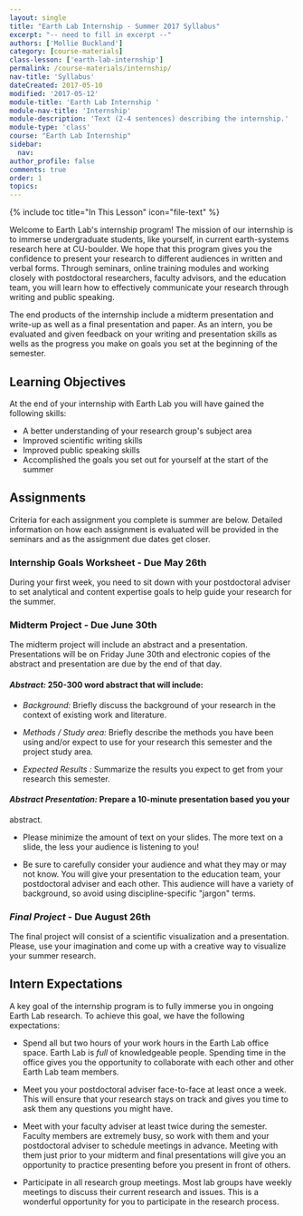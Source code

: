 ```yaml
---
layout: single
title: "Earth Lab Internship - Summer 2017 Syllabus"
excerpt: "-- need to fill in excerpt --"
authors: ['Mollie Buckland']
category: [course-materials]
class-lesson: ['earth-lab-internship']
permalink: /course-materials/internship/
nav-title: 'Syllabus'
dateCreated: 2017-05-10
modified: '2017-05-12'
module-title: 'Earth Lab Internship '
module-nav-title: 'Internship'
module-description: 'Text (2-4 sentences) describing the internship.'
module-type: 'class'
course: "Earth Lab Internship"
sidebar:
  nav:
author_profile: false
comments: true
order: 1
topics:
---
```


{% include toc title="In This Lesson" icon="file-text" %}

Welcome to Earth Lab's internship program! The mission of our
internship is to immerse undergraduate students, like yourself, in current
earth-systems research here at CU-boulder. We hope that this program gives you the
confidence to present your research to different audiences in written and verbal
forms. Through seminars, online training modules and working closely with
postdoctoral researchers, faculty advisors, and the education team, you will learn
how to effectively communicate your research through writing and public speaking.

The end products of the internship include a midterm presentation and write-up
as well as a final presentation and paper.  As an intern, you be evaluated and
given feedback on your writing and presentation skills as wells as the progress
you make on goals you set at the beginning of the semester.

<div class='notice--success' markdown="1">

## <i class="fa fa-graduation-cap" aria-hidden="true"></i> Learning Objectives
At the end of your internship with Earth Lab you will have gained the following
skills:

  * A better understanding of your research group's subject area
  * Improved scientific writing skills
  * Improved public speaking skills
  * Accomplished the goals you set out for yourself at the start of the summer

</div>

## Assignments
Criteria for each assignment you complete is summer are below. Detailed
information on how each assignment is evaluated will be provided in the seminars
and as the assignment due dates get closer.

### Internship Goals Worksheet - **Due May 26th**
During your first week, you need to sit down with your postdoctoral adviser to
set analytical and content expertise goals to help guide your research for the
summer.

### Midterm Project - **Due June 30th**
  The midterm project will include an abstract and a presentation. Presentations
will be on Friday June 30th and electronic copies of the abstract and presentation
are due by the end of that day.

#### *Abstract:* 250-300 word abstract that will include:

  * *Background:* Briefly discuss the background of your research in the context
  of existing work and literature.

  * *Methods / Study area:* Briefly describe the methods you have been using
  and/or expect to use for your research this semester and the project study area.

  * *Expected Results :* Summarize the results you expect to get from your
  research this semester.

#### *Abstract Presentation:* Prepare a 10-minute presentation based you your
abstract.

  * Please minimize the amount of text on your slides. The more text on a slide,
  the less your audience is listening to you!

  * Be sure to carefully consider your audience and what they may or may not
  know. You will give your presentation to the education team, your postdoctoral
  adviser and each other. This audience will have a variety of background, so
  avoid using discipline-specific "jargon" terms.

### *Final Project* - **Due August 26th**
  The final project will consist of a scientific visualization and a presentation.
Please, use your imagination and come up with a creative way to visualize your
summer research.

## Intern Expectations
A key goal of the internship program is to fully immerse you in ongoing Earth Lab
research. To achieve this goal, we have the following expectations:

  * Spend all but two hours of your work hours in the Earth Lab office space.
  Earth Lab is *full* of knowledgeable people. Spending time in the office gives
  you the opportunity to collaborate with each other and other Earth Lab team
  members.

  * Meet you your postdoctoral adviser face-to-face at least once a week.
  This will ensure that your research stays on track and gives you time to ask
  them any questions you might have.

  * Meet with your faculty adviser at least twice during the semester. Faculty
  members are extremely busy, so work with them and your postdoctoral adviser to
  schedule meetings in advance. Meeting with them just prior to your midterm and
  final presentations will give you an opportunity to practice presenting before
  you present in front of others.

  * Participate in all research group meetings. Most lab groups have weekly
  meetings to discuss their current research and issues. This is a wonderful
  opportunity for you to participate in the research process.

